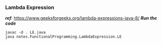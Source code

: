 ### Lambda Expression
***ref***: https://www.geeksforgeeks.org/lambda-expressions-java-8/
***Run the code***
```shell
javac -d . LE.java
java notes.FunctionalProgramming.LambdaExpression.LE
```